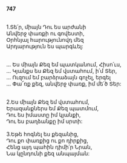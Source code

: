 **747**

\
1.Տե՛ր, միայն Դու ես արժանի\
Անվերջ փառքի ու գովեստի,\
Օրհնյալ հարությունովդ մեզ\
Արդարություն ես պարգևել:

\
 ... Ես միայն Քեզ եմ պատկանում, Հիսո՛ւս,\
 ... Կյանքս ես Քեզ եմ վստահում, ի՛մ Տեր,\
 ... Ուզում եմ բարձրաձայն գոչել, երգել\
 ... Փա՜ռք քեզ, անվերջ փառք, իմ մե՛ծ Տեր:

\
2.Ես միայն Քեզ եմ վստահում,\
Երազանքներս եմ Քեզ պատմում,\
Դու ես իմաստը իմ կյանքի,\
Դու ես բաղձանքը իմ սրտի:\
\
3.Եթե հոգնել ես քեզանից,\
Դու քո փառքից ու քո դիրքից,\
Հենց այդ պահին դիմի՛ր Նրան,\
Նա կընդունի քեզ անպայման:
